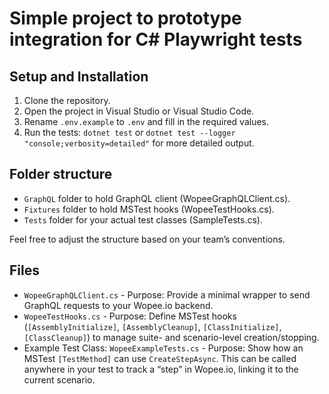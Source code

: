 # Simple project to prototype integration for C# Playwright tests

## Setup and Installation

1. Clone the repository.
2. Open the project in Visual Studio or Visual Studio Code.
3. Rename `.env.example` to `.env` and fill in the required values.
4. Run the tests: `dotnet test` or `dotnet test --logger "console;verbosity=detailed"` for more detailed output.


## Folder structure

- `GraphQL` folder to hold GraphQL client (WopeeGraphQLClient.cs).
- `Fixtures` folder to hold MSTest hooks (WopeeTestHooks.cs).
- `Tests` folder for your actual test classes (SampleTests.cs).

Feel free to adjust the structure based on your team’s conventions.

## Files

- `WopeeGraphQLClient.cs` - Purpose: Provide a minimal wrapper to send GraphQL requests to your Wopee.io backend.
- `WopeeTestHooks.cs` - Purpose: Define MSTest hooks (`[AssemblyInitialize]`, `[AssemblyCleanup]`, `[ClassInitialize]`, `[ClassCleanup]`) to manage suite- and scenario-level creation/stopping.
- Example Test Class: `WopeeExampleTests.cs` - Purpose: Show how an MSTest `[TestMethod]` can use `CreateStepAsync`. This can be called anywhere in your test to track a “step” in Wopee.io, linking it to the current scenario.
